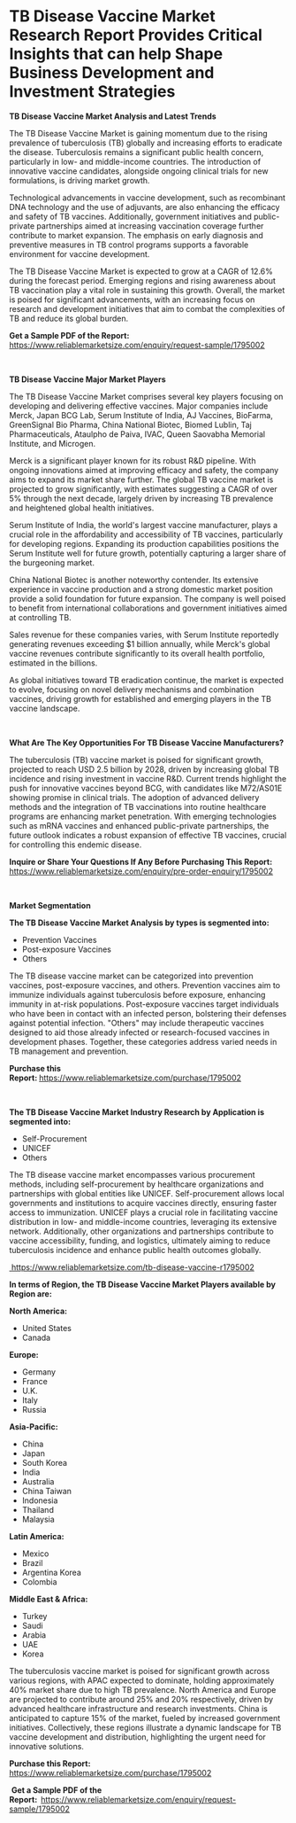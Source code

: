 <p><h1>TB Disease Vaccine Market Research Report Provides Critical Insights that can help Shape Business Development and Investment Strategies</h1></p><p><strong>TB Disease Vaccine Market Analysis and Latest Trends</strong></p>
<p><p>The TB Disease Vaccine Market is gaining momentum due to the rising prevalence of tuberculosis (TB) globally and increasing efforts to eradicate the disease. Tuberculosis remains a significant public health concern, particularly in low- and middle-income countries. The introduction of innovative vaccine candidates, alongside ongoing clinical trials for new formulations, is driving market growth. </p><p>Technological advancements in vaccine development, such as recombinant DNA technology and the use of adjuvants, are also enhancing the efficacy and safety of TB vaccines. Additionally, government initiatives and public-private partnerships aimed at increasing vaccination coverage further contribute to market expansion. The emphasis on early diagnosis and preventive measures in TB control programs supports a favorable environment for vaccine development.</p><p>The TB Disease Vaccine Market is expected to grow at a CAGR of 12.6% during the forecast period. Emerging regions and rising awareness about TB vaccination play a vital role in sustaining this growth. Overall, the market is poised for significant advancements, with an increasing focus on research and development initiatives that aim to combat the complexities of TB and reduce its global burden.</p></p>
<p><strong>Get a Sample PDF of the Report:&nbsp;</strong> <a href="https://www.reliablemarketsize.com/enquiry/request-sample/1795002?utm_campaign=2640&utm_medium=2&utm_source=Github&utm_content=ia&utm_term=19042025&utm_id=tb-disease-vaccine">https://www.reliablemarketsize.com/enquiry/request-sample/1795002</a></p>
<p>&nbsp;</p>
<p><strong>TB Disease Vaccine Major Market Players</strong></p>
<p><p>The TB Disease Vaccine Market comprises several key players focusing on developing and delivering effective vaccines. Major companies include Merck, Japan BCG Lab, Serum Institute of India, AJ Vaccines, BioFarma, GreenSignal Bio Pharma, China National Biotec, Biomed Lublin, Taj Pharmaceuticals, Ataulpho de Paiva, IVAC, Queen Saovabha Memorial Institute, and Microgen.</p><p>Merck is a significant player known for its robust R&D pipeline. With ongoing innovations aimed at improving efficacy and safety, the company aims to expand its market share further. The global TB vaccine market is projected to grow significantly, with estimates suggesting a CAGR of over 5% through the next decade, largely driven by increasing TB prevalence and heightened global health initiatives.</p><p>Serum Institute of India, the world's largest vaccine manufacturer, plays a crucial role in the affordability and accessibility of TB vaccines, particularly for developing regions. Expanding its production capabilities positions the Serum Institute well for future growth, potentially capturing a larger share of the burgeoning market.</p><p>China National Biotec is another noteworthy contender. Its extensive experience in vaccine production and a strong domestic market position provide a solid foundation for future expansion. The company is well poised to benefit from international collaborations and government initiatives aimed at controlling TB.</p><p>Sales revenue for these companies varies, with Serum Institute reportedly generating revenues exceeding $1 billion annually, while Merck's global vaccine revenues contribute significantly to its overall health portfolio, estimated in the billions.</p><p>As global initiatives toward TB eradication continue, the market is expected to evolve, focusing on novel delivery mechanisms and combination vaccines, driving growth for established and emerging players in the TB vaccine landscape.</p></p>
<p>&nbsp;</p>
<p><strong>What Are The Key Opportunities For TB Disease Vaccine Manufacturers?</strong></p>
<p><p>The tuberculosis (TB) vaccine market is poised for significant growth, projected to reach USD 2.5 billion by 2028, driven by increasing global TB incidence and rising investment in vaccine R&D. Current trends highlight the push for innovative vaccines beyond BCG, with candidates like M72/AS01E showing promise in clinical trials. The adoption of advanced delivery methods and the integration of TB vaccinations into routine healthcare programs are enhancing market penetration. With emerging technologies such as mRNA vaccines and enhanced public-private partnerships, the future outlook indicates a robust expansion of effective TB vaccines, crucial for controlling this endemic disease.</p></p>
<p><strong>Inquire or Share Your Questions If Any Before Purchasing This Report:</strong> <a href="https://www.reliablemarketsize.com/enquiry/pre-order-enquiry/1795002?utm_campaign=2640&utm_medium=2&utm_source=Github&utm_content=ia&utm_term=19042025&utm_id=tb-disease-vaccine">https://www.reliablemarketsize.com/enquiry/pre-order-enquiry/1795002</a></p>
<p>&nbsp;</p>
<p><strong>Market Segmentation</strong></p>
<p><strong>The TB Disease Vaccine Market Analysis by types is segmented into:</strong></p>
<p><ul><li>Prevention Vaccines</li><li>Post-exposure Vaccines</li><li>Others</li></ul></p>
<p><p>The TB disease vaccine market can be categorized into prevention vaccines, post-exposure vaccines, and others. Prevention vaccines aim to immunize individuals against tuberculosis before exposure, enhancing immunity in at-risk populations. Post-exposure vaccines target individuals who have been in contact with an infected person, bolstering their defenses against potential infection. "Others" may include therapeutic vaccines designed to aid those already infected or research-focused vaccines in development phases. Together, these categories address varied needs in TB management and prevention.</p></p>
<p><strong>Purchase this Report:&nbsp;</strong><a href="https://www.reliablemarketsize.com/purchase/1795002?utm_campaign=2640&utm_medium=2&utm_source=Github&utm_content=ia&utm_term=19042025&utm_id=tb-disease-vaccine">https://www.reliablemarketsize.com/purchase/1795002</a></p>
<p>&nbsp;</p>
<p><strong>The TB Disease Vaccine Market Industry Research by Application is segmented into:</strong></p>
<p><ul><li>Self-Procurement</li><li>UNICEF</li><li>Others</li></ul></p>
<p><p>The TB disease vaccine market encompasses various procurement methods, including self-procurement by healthcare organizations and partnerships with global entities like UNICEF. Self-procurement allows local governments and institutions to acquire vaccines directly, ensuring faster access to immunization. UNICEF plays a crucial role in facilitating vaccine distribution in low- and middle-income countries, leveraging its extensive network. Additionally, other organizations and partnerships contribute to vaccine accessibility, funding, and logistics, ultimately aiming to reduce tuberculosis incidence and enhance public health outcomes globally.</p></p>
<p><a href="https://www.reliablemarketsize.com/tb-disease-vaccine-r1795002?utm_campaign=2640&utm_medium=2&utm_source=Github&utm_content=ia&utm_term=19042025&utm_id=tb-disease-vaccine">&nbsp;https://www.reliablemarketsize.com/tb-disease-vaccine-r1795002</a></p>
<p><strong>In terms of Region, the TB Disease Vaccine Market Players available by Region are:</strong></p>
<p>
    <p> <strong> North America: </strong>
        <ul>
            <li>United States</li>
            <li>Canada</li>
        </ul>
        </p> 
    <p> <strong> Europe: </strong>
        <ul>
            <li>Germany</li>
            <li>France</li>
            <li>U.K.</li>
            <li>Italy</li>
            <li>Russia</li>
        </ul>
        </p> 
    <p> <strong> Asia-Pacific: </strong>
        <ul>
            <li>China</li>
            <li>Japan</li>
            <li>South Korea</li>
            <li>India</li>
            <li>Australia</li>
            <li>China Taiwan</li>
            <li>Indonesia</li>
            <li>Thailand</li>
            <li>Malaysia</li>
        </ul>
        </p> 
    <p> <strong> Latin America: </strong>
        <ul>
            <li>Mexico</li>
            <li>Brazil</li>
            <li>Argentina Korea</li>
            <li>Colombia</li>
        </ul>
        </p> 
    <p> <strong> Middle East & Africa: </strong>
        <ul>
            <li>Turkey</li>
            <li>Saudi</li>
            <li>Arabia</li>
            <li>UAE</li>
            <li>Korea</li>
        </ul>
    </p>
    </p>
<p><p>The tuberculosis vaccine market is poised for significant growth across various regions, with APAC expected to dominate, holding approximately 40% market share due to high TB prevalence. North America and Europe are projected to contribute around 25% and 20% respectively, driven by advanced healthcare infrastructure and research investments. China is anticipated to capture 15% of the market, fueled by increased government initiatives. Collectively, these regions illustrate a dynamic landscape for TB vaccine development and distribution, highlighting the urgent need for innovative solutions. </p></p>
<p><strong>Purchase this Report: </strong><a href="https://www.reliablemarketsize.com/purchase/1795002?utm_campaign=2640&utm_medium=2&utm_source=Github&utm_content=ia&utm_term=19042025&utm_id=tb-disease-vaccine">https://www.reliablemarketsize.com/purchase/1795002</a></p>
<p>&nbsp;<strong>Get a Sample PDF of the Report:&nbsp;&nbsp;</strong><a href="https://www.reliablemarketsize.com/enquiry/request-sample/1795002?utm_campaign=2640&utm_medium=2&utm_source=Github&utm_content=ia&utm_term=19042025&utm_id=tb-disease-vaccine">https://www.reliablemarketsize.com/enquiry/request-sample/1795002</a></p>
<p><strong></strong></p>
<p><p></p><p></p><p></p></p>